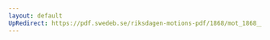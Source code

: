 ```yaml
---
layout: default
UpRedirect: https://pdf.swedeb.se/riksdagen-motions-pdf/1868/mot_1868__ak__00142/mot_1868__ak__00142_002.pdf
---
```

